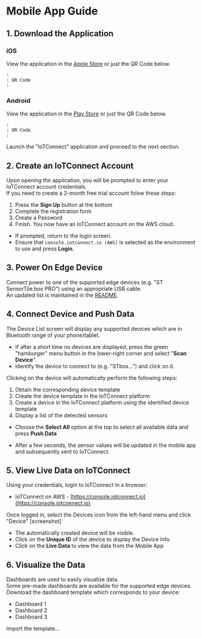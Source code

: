 # Mobile App Guide

## 1. Download the Application  

### iOS
View the application in the [Apple Store]() or just the QR Code below.  
```
:
: QR Code
:
```

### Android
View the application in the [Play Store]() or just the QR Code below.  
```
:
: QR Code
:
```

Launch the "IoTConnect" application and proceed to the next section.  

## 2. Create an IoTConnect Account  
Upon opening the application, you will be prompted to enter your IoTConnect account credentials.  
If you need to create a 2-month free trial account folow these steps:
1. Press the **Sign Up** button at the bottom
2. Complete the registration form
3. Create a Password
4. Finish. You now have an IoTConnect account on the AWS cloud.

* If prompted, return to the login screen.  
* Ensure that `console.iotconnect.io (AWS)` is selected as the environment to use and press **Login**.

## 3. Power On Edge Device  
Connect power to one of the supported edge devices (e.g. "ST SensorTile.box PRO") using an appropriate USB cable.  
An updated list is maintained in the [README](README.md).

## 4. Connect Device and Push Data 
The Device List screen will display any supported devices which are in Bluetooth range of your phone/tablet.  
* If after a short time no devices are displayed, press the green "hamburger" menu button in the lower-right corner and select "**Scan Device**".
* Identify the device to connect to (e.g. "STbox...") and click on it.

Clicking on the device will automatically perform the following steps:
1. Obtain the corresponding device template  
2. Create the device template in the IoTConnect platform  
3. Create a device in the IoTConnect platform using the identified device template
4. Display a list of the detected sensors  

* Choose the **Select All** option at the top to select all available data and press **Push Data**

* After a few seconds, the sensor values will be updated in the mobile app and subsequently sent to IoTConnect.  

## 5. View Live Data on IoTConnect  
Using your credentials, login to IoTConnect in a browser:  
* IoTConnect on AWS - [https://console.iotconnect.io](https://console.iotconnect.io)  

Once logged in, select the Devices icon from the left-hand menu and click "Device" 
[screenshot]  

* The automatically created device will be visible.  
* Click on the **Unique ID** of the device to display the Device Info  
* Click on the **Live Data** to view the data from the Mobile App

## 6. Visualize the Data  
Dashboards are used to easily visualize data.  
Some pre-made dashboards are available for the supported edge devices.  
Download the dashboard template which corresponds to your device:
* Dashboard 1
* Dashboard 2
* Dashboard 3

Import the template...
